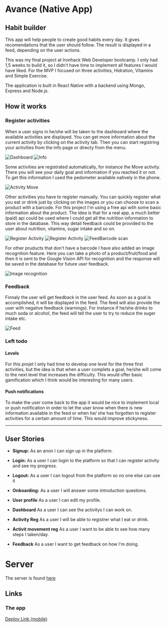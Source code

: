# Avance (Native App)

## Habit builder

This app will help people to create good habits every day. It gives recomendations that the user should follow. The result is displayed in a feed, depending on the user actions.

This was my final project at Ironhack Web Developer bootcamp. I only had 1,5 weeks to build it, so I didn't have time to implement all features I would have liked. For the MVP I focused on three activities, Hidration, Vitamins and Simple Exercise.

The application is built in React Native with a backend using Mongo, Express and Node.js.


## How it works

### Register activities
When a user signs in he/she will be taken to the dashboard where the available activities are displayed. You can get more information about the current activity by clicking on the activity tab. Then you can start registring your activities from the info page or directy from the menu. 


![Dashboard](./assets/images/app-dashboard.jpg)  ![Info](./assets/images/app-info.jpg) 

Some activities are registrated automatically, for instance the Move activity. There you will see your daily goal and information if you reached it or not. To get this information I used the pedometer available natively in the phone. 


![Activity Move](./assets/images/app-step-counter.jpg)

Other activities you have to register manually. You can quickly register what you eat or drink just by clicking on the images or you can choose to scan a product with a barcode. For this project I'm using a free api with some basic information about the product. The idea is that for a real app, a much better (paid) api could be used where I could get all the nutrition information to store in the database. This way detail feedback could be provided to the user about nutrition, vitamins, sugar intake and so on.


![Register Activity](./assets/images/app-register-2.jpg) ![Register Activity](./assets/images/app-register-3.jpg) ![FeedBarcode scan](./assets/images/app-barcode.jpg) 

For other pruducts that don't have a barcode I have also added an image recognition feature. Here you can take a photo of a product/fruit/food and then it is sent to the Google Vision API for recognition and the response will be saved in the database for future user feedback.


![Image recognition](./assets/images/app-image-recognition.jpg)

### Feedback
Finnaly the user will get feedback in the user feed. As soon as a goal is accomplished, it will be displayed in the feed. The feed will also provide the user with negative feedback (warnings). For instance if he/she drinks to much soda or alcohol, the feed will tell the user to try to reduce the suger intake etc.


![Feed](./assets/images/app-feed-1.jpg)


### Left todo

#### Levels

For this projet I only had time to develop one level for the three first activities, but the idea is that when a user complets a goal, he/she will come to the next level that increases the difficulty. This would offer basic gamification which I think would be interesting for many users.

#### Push notifications

To make the user come back to the app it would be nice to implement local or push notification in order to let the user know when there is new information available in the feed or when he/ she has forgotten to register activities for a certain amount of time. This would improve stickyness.

------



## User Stories

- **Signup:** As an anon I can sign up in the platform.

- **Login:** As a user I can login to the platform so that I can register activity and see my progress.

- **Logout:** As a user I can logout from the platform so no one else can use it

- **Onboarding:** As a user I will answer some introduction questions. 

- **User profile** As a user I can edit my profile.

- **Dashboard** As a user I can see the activitys I can work on.

- **Activity Reg** As a user I will be able to registrer what I eat or drink.

- **Activit movement reg**  As a user I want to be able to see how many steps I taken/day.

- **Feedback** As a user I want to get feedback on how I'm doing.

  

# Server
The server is found [here](https://github.com/ansolantz/avance-backend)


## Links

### The app

[Deploy Link (mobile)](https://exp.host/@ansolantz/avance-native)



